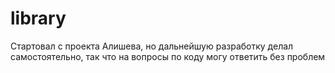 # library
Стартовал с проекта Алишева, но дальнейшую разработку делал самостоятельно, так что на вопросы по коду могу ответить без проблем
